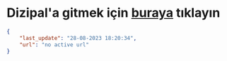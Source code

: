 # Dizipal'a gitmek için [buraya](None) tıklayın
        
```json
{
    "last_update": "28-08-2023 18:20:34",
    "url": "no active url"
}
```